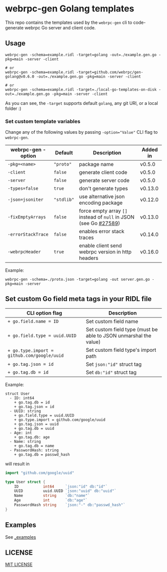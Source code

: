 webrpc-gen Golang templates
===============================

This repo contains the templates used by the `webrpc-gen` cli to code-generate
webrpc Go server and client code.


## Usage

```
webrpc-gen -schema=example.ridl -target=golang -out=./example.gen.go -pkg=main -server -client

# or 
webrpc-gen -schema=example.ridl -target=github.com/webrpc/gen-golang@v0.6.0 -out=./example.gen.go -pkg=main -server -client

# or
webrpc-gen -schema=example.ridl -target=./local-go-templates-on-disk -out=./example.gen.go -pkg=main -server -client
```

As you can see, the `-target` supports default `golang`, any git URI, or a local folder :)

### Set custom template variables
Change any of the following values by passing `-option="Value"` CLI flag to `webrpc-gen`.

| webrpc-gen -option | Default    | Description                                                                 | Added in |
|--------------------|------------|-----------------------------------------------------------------------------|----------|
| `-pkg=<name>`      | `"proto"`  | package name                                                                | v0.5.0   |
| `-client`          | `false`    | generate client code                                                        | v0.5.0   |
| `-server`          | `false`    | generate server code                                                        | v0.5.0   |
| `-types=false`     | `true`     | don't generate types                                                        | v0.13.0  |
| `-json=jsoniter`   | `"stdlib"` | use alternative json encoding package                                       | v0.12.0  |
| `-fixEmptyArrays`  | `false`    | force empty array `[]` instead of `null` in JSON (see Go [#27589][go27589]) | v0.13.0  |
| `-errorStackTrace` | `false`    | enables error stack traces                                                  | v0.14.0  |
| `-webrpcHeader`    | `true`     | enable client send webrpc version in http headers                           | v0.16.0  |

Example:
```
webrpc-gen -schema=./proto.json -target=golang -out server.gen.go -pkg=main -server
```

## Set custom Go field meta tags in your RIDL file

| CLI option flag                              | Description                                                      |
|----------------------------------------------|------------------------------------------------------------------|
| `+ go.field.name = ID`                       | Set custom field name                                            |
| `+ go.field.type = uuid.UUID`                | Set custom field type (must be able to JSON unmarshal the value) |
| `+ go.type.import = github.com/google/uuid`  | Set custom field type's import path                              |
| `+ go.tag.json = id`                         | Set `json:"id"` struct tag                                       |
| `+ go.tag.db = id`                           | Set `db:"id"` struct tag                                         |

Example:
```ridl
struct User
  - ID: int64
    + go.tag.db = id
    + go.tag.json = id
  - UUID: string
    + go.field.type = uuid.UUID
    + go.type.import = github.com/google/uuid
    + go.tag.json = uuid
    + go.tag.db = uuid
  - Age: int
    + go.tag.db: age
  - Name: string
    + go.tag.db = name
  - PasswordHash: string
    + go.tag.db = passwd_hash
```

will result in

```go
import "github.com/google/uuid"

type User struct {
	ID           int64     `json:"id" db:"id"`
	UUID         uuid.UUID `json:"uuid" db:"uuid"`
	Name         string    `db:"name"`
	Age          int       `db:"age"`
	PasswordHash string    `json:"-" db:"passwd_hash"`
}
```

## Examples

See [_examples](./_examples)

## LICENSE

[MIT LICENSE](./LICENSE)

[go27589]: https://github.com/golang/go/issues/27589